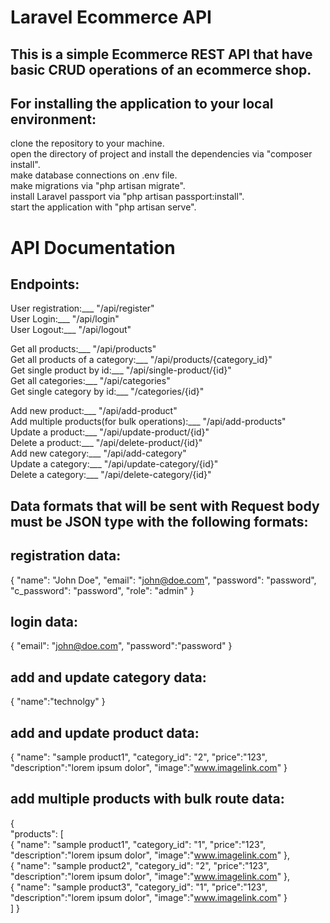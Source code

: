 # Laravel Ecommerce API 

## This is a simple Ecommerce REST API that have basic CRUD operations of an ecommerce shop. 
## For installing the application to your local environment:
 clone the repository to your machine.   
 open the directory of project and install the dependencies via "composer install".    
 make database connections on .env file.    
 make migrations via "php artisan migrate".     
 install Laravel passport via "php artisan passport:install".       
 start the application with "php artisan serve".     

# API Documentation
## Endpoints:

 User registration:___                           "/api/register"  
 User Login:___                                  "/api/login"    
 User Logout:___                                 "/api/logout"     

 Get all products:___                            "/api/products"                 
 Get all products of a category:___              "/api/products/{category_id}"      
 Get single product by id:___                    "/api/single-product/{id}"     
 Get all categories:___                          "/api/categories"    
 Get single category by id:___                   "/categories/{id}"     

 Add new product:___                             "/api/add-product"   
 Add multiple products(for bulk operations):___  "/api/add-products"    
 Update a product:___                            "/api/update-product/{id}"    
 Delete a product:___                            "/api/delete-product/{id}"     
 Add new category:___                            "/api/add-category"     
 Update a category:___                           "/api/update-category/{id}"      
 Delete a category:___                           "/api/delete-category/{id}"     

## Data formats that will be sent with Request body must be JSON type with the following formats:

## registration data:
{
    "name": "John Doe",
    "email": "john@doe.com",
    "password": "password",
    "c_password": "password",
    "role": "admin"
}

## login data:
{
    "email": "john@doe.com",
    "password":"password"
}

## add and update category data:
{
    "name":"technolgy"
}

## add and update product data:
{
    "name": "sample product1",
    "category_id": "2",
    "price":"123",
    "description":"lorem ipsum dolor",
    "image":"www.imagelink.com"
}

## add multiple products with bulk route data:
{   
   "products": [   
    {
    "name": "sample product1",
    "category_id": "1",
    "price":"123",
    "description":"lorem ipsum dolor",
    "image":"www.imagelink.com"
    },   
    {
    "name": "sample product2",
    "category_id": "2",
    "price":"123",
    "description":"lorem ipsum dolor",
    "image":"www.imagelink.com"
    },   
    {
    "name": "sample product3",
    "category_id": "1",
    "price":"123",
    "description":"lorem ipsum dolor",
    "image":"www.imagelink.com"
    }   
   ]
}
